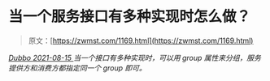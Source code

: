 <!--yml
category: 未分类
date: 0001-01-01 00:00:00
-->

# 当一个服务接口有多种实现时怎么做？

> 原文：[https://zwmst.com/1169.html](https://zwmst.com/1169.html)

   [ *Dubbo* ](https://zwmst.com/dubbo)*[ <time datetime="2021-08-15T10:39:22+08:00"> 2021-08-15 </time> ](https://zwmst.com/1169.html)  当一个接口有多种实现时，可以用 group 属性来分组，服务提供方和消费方都指定同一个 group 即可。*